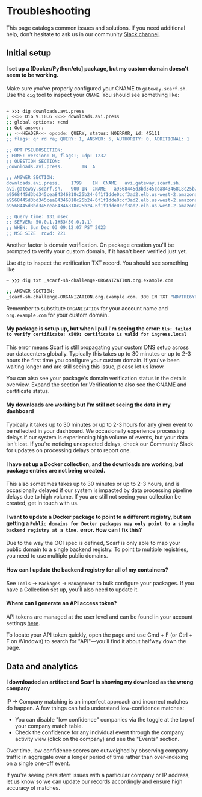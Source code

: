 # Troubleshooting

This page catalogs common issues and solutions. If you need additional help, don't hesitate to ask us in our community [Slack channel](https://tinyurl.com/scarf-community-slack).

## Initial setup

#### I set up a [Docker/Python/etc] package, but my custom domain doesn't seem to be working.

Make sure you've properly configured your CNAME to `gateway.scarf.sh`. Use the `dig` tool to inspect your `CNAME`. You should see something like:

```bash

~ ❯❯❯ dig downloads.avi.press
; <<>> DiG 9.10.6 <<>> downloads.avi.press
;; global options: +cmd
;; Got answer:
;; ->>HEADER<<- opcode: QUERY, status: NOERROR, id: 45111
;; flags: qr rd ra; QUERY: 1, ANSWER: 5, AUTHORITY: 0, ADDITIONAL: 1

;; OPT PSEUDOSECTION:
; EDNS: version: 0, flags:; udp: 1232
;; QUESTION SECTION:
;downloads.avi.press.		IN	A

;; ANSWER SECTION:
downloads.avi.press.	1799	IN	CNAME	avi.gateway.scarf.sh.
avi.gateway.scarf.sh.	900	IN	CNAME	a9568445d3bd345cea84346818c25b24-6f1f1dde0ccf3ad2.elb.us-west-2.amazonaws.com.
a9568445d3bd345cea84346818c25b24-6f1f1dde0ccf3ad2.elb.us-west-2.amazonaws.com. 60 IN A 54.203.228.158
a9568445d3bd345cea84346818c25b24-6f1f1dde0ccf3ad2.elb.us-west-2.amazonaws.com. 60 IN A 54.186.175.150
a9568445d3bd345cea84346818c25b24-6f1f1dde0ccf3ad2.elb.us-west-2.amazonaws.com. 60 IN A 52.32.4.234

;; Query time: 131 msec
;; SERVER: 50.0.1.1#53(50.0.1.1)
;; WHEN: Sun Dec 03 09:12:07 PST 2023
;; MSG SIZE  rcvd: 221
```

Another factor is domain verification. On package creation you'll be prompted to verify your custom domain, if it hasn't been verified just yet.

Use `dig` to inspect the verification TXT record. You should see something like

```bash
~ ❯❯❯ dig txt _scarf-sh-challenge-ORGANIZATION.org.example.com

;; ANSWER SECTION:
_scarf-sh-challenge-ORGANIZATION.org.example.com. 300 IN TXT "NDVTRE6YP25CAM2PHR2B"
```

Remember to substitute `ORGANIZATION` for your account name and `org.example.com` for your custom domain.

#### My package is setup up, but when I pull I'm seeing the error: `tls: failed to verify certificate: x509: certificate is valid for ingress.local`

This error means Scarf is still propagating your custom DNS setup across our datacenters globally. Typically this takes up to 30 minutes or up to 2-3 hours the first time you configure your custom domain. If you've been waiting longer and are still seeing this issue, please let us know.

You can also see your package's domain verification status in the details overview. Expand the section for Verification to also see the CNAME and certificate status.

#### My downloads are working but I'm still not seeing the data in my dashboard

Typically it takes up to 30 minutes or up to 2-3 hours for any given event to be reflected in your dashboard. We occasionally experience processing delays if our system is experiencing high volume of events, but your data isn't lost. If you're noticing unexpected delays, check our Community Slack for updates on processing delays or to report one.

#### I have set up a Docker collection, and the downloads are working, but package entries are not being created.

This also sometimes takes up to 30 minutes or up to 2-3 hours, and is occasionally delayed if our system is impacted by data processing pipeline delays due to high volume. If you are still not seeing your collection be created, get in touch with us.

#### I want to update a Docker package to point to a different registry, but am getting a `Public domains for Docker packages may only point to a single backend registry at a time.` error. How can I fix this?

Due to the way the OCI spec is defined, Scarf is only able to map your public domain to a single backend registry. To point to multiple registries, you need to use multiple public domains.

#### How can I update the backend registry for all of my containers?

See `Tools` -> `Packages` -> `Management` to bulk configure your packages. If you have a Collection set up, you'll also need to update it.

#### Where can I generate an API access token?

API tokens are managed at the user level and can be found in your account settings [here](https://app.scarf.sh/account).

To locate your API token quickly, open the page and use Cmd + F (or Ctrl + F on Windows) to search for "API"—you’ll find it about halfway down the page.


## Data and analytics

#### I downloaded an artifact and Scarf is showing my download as the wrong company

IP -> Company matching is an imperfect approach and incorrect matches do happen. A few things can help understand low-confidence matches:

- You can disable "low confidence" companies via the toggle at the top of your company match table.
- Check the confidence for any individual event through the company activity view (click on the company) and see the "Events" section.

Over time, low confidence scores are outweighed by observing company traffic in aggregate over a longer period of time rather than over-indexing on a single one-off event.

If you're seeing persistent issues with a particular company or IP address, let us know so we can update our records accordingly and ensure high accuracy of matches.
